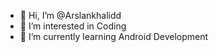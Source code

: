 - 👋 Hi, I’m @Arslankhalidd
- 👀 I’m interested in Coding
- 🌱 I’m currently learning Android Development

<!---
Arslankhalidd/Arslankhalidd is a ✨ special ✨ repository because its `README.md` (this file) appears on your GitHub profile.
You can click the Preview link to take a look at your changes.
--->
